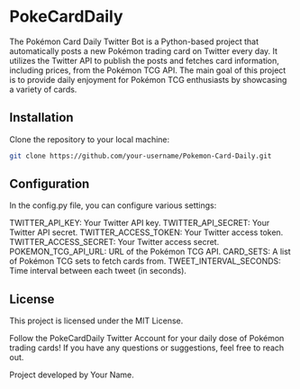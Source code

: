 # PokeCardDaily

The Pokémon Card Daily Twitter Bot is a Python-based project that automatically posts a new Pokémon trading card on Twitter every day. It utilizes the Twitter API to publish the posts and fetches card information, including prices, from the Pokémon TCG API. The main goal of this project is to provide daily enjoyment for Pokémon TCG enthusiasts by showcasing a variety of cards.

## Installation
Clone the repository to your local machine:
```bash
git clone https://github.com/your-username/Pokemon-Card-Daily.git
```

## Configuration
In the config.py file, you can configure various settings:

TWITTER_API_KEY: Your Twitter API key.
TWITTER_API_SECRET: Your Twitter API secret.
TWITTER_ACCESS_TOKEN: Your Twitter access token.
TWITTER_ACCESS_SECRET: Your Twitter access secret.
POKEMON_TCG_API_URL: URL of the Pokémon TCG API.
CARD_SETS: A list of Pokémon TCG sets to fetch cards from.
TWEET_INTERVAL_SECONDS: Time interval between each tweet (in seconds).

## License
This project is licensed under the MIT License.

Follow the PokeCardDaily Twitter Account for your daily dose of Pokémon trading cards! If you have any questions or suggestions, feel free to reach out.

Project developed by Your Name.
